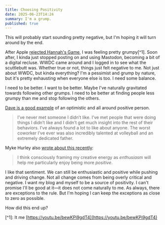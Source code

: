 ```yaml
---
title: Choosing Positivity
date: 2025-06-23T14:24
summary: I'm a grump.
published: true
---
```

This will probably start sounding pretty negative, but I'm hoping it will turn around by the end.

After Apple [rejected Hannah's Game](https://samwarnick.com/blog/to-native-or-not-part-ii/), I was feeling pretty grumpy\[^1\]. Soon after, I kinda just stopped posting on and using Mastodon, becoming a bit of a digital recluse. WWDC came around and I logged in to see what the scuttlebutt was. Whether true or not, things just felt negative to me. Not just about WWDC, but kinda everything? I'm a pessimist and grump by nature, but it's pretty exhausting when everyone else is too. I need some balance.

I need to be better. I want to be better. Maybe I've naturally gravitated towards following other grumps. I need to be better at finding people less grumpy than me and stop following the others.

[Dave is a good example](https://catskull.net/your-ideas-deserve-to-be-shared.html) of an optimistic and all around positive person.

> I’ve never met someone I didn’t like. I’ve met people that were doing things I didn’t like and I didn’t get much insight into the rest of their behaviors. I’ve always found a lot to like about anyone. The worst coworker I’ve ever was also incredibly talented at volleyball and an extremely dedicated father.

Myke Hurley also [wrote about this recently](https://www.theenthusiast.net/positivity/):

> I think consciously framing my creative energy as _enthusiasm_ will help me particularly enjoy being more _positive_.

I like that sentiment. We can still be enthusiastic and positive while pushing and driving change. Not all change comes from being overly critical and negative. I want my blog and myself to be a source of positivity. I can't promise I'll be good at it—it does not come naturally to me. As always, there are exceptions to the rule. But I'm hoping I can keep the exceptions as close to zero as possible.

How did this end up?

\[^1\]: It me [https://youtu.be/bewKPi9gdT4](https://youtu.be/bewKPi9gdT4)